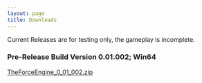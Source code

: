 ```yaml
---
layout: page
title: Downloads
---
```


Current Releases are for testing only, the gameplay is incomplete.

### Pre-Release Build Version 0.01.002; Win64
[TheForceEngine_0_01_002.zip](archive/TheForceEngine_0_01_002.zip)
